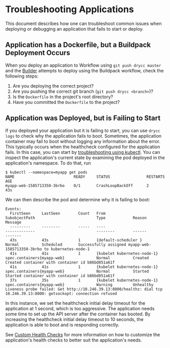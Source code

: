 # Troubleshooting Applications

This document describes how one can troubleshoot common issues when deploying or debugging an
application that fails to start or deploy.


## Application has a Dockerfile, but a Buildpack Deployment Occurs

When you deploy an application to Workflow using `git push drycc master` and the [Builder][]
attempts to deploy using the Buildpack workflow, check the following steps:

1. Are you deploying the correct project?
2. Are you pushing the correct git branch (`git push drycc <branch>`)?
3. Is the `Dockerfile` in the project's root directory?
4. Have you committed the `Dockerfile` to the project?

## Application was Deployed, but is Failing to Start

If you deployed your application but it is failing to start, you can use `drycc logs` to check
why the application fails to boot. Sometimes, the application container may fail to boot without
logging any information about the error. This typically occurs when the healthcheck configured for
the application fails. In this case, you can start by
[troubleshooting using kubectl][troubleshooting-kubectl]. You can inspect the application's current
state by examining the pod deployed in the application's namespace. To do that, run

	$ kubectl --namespace=myapp get pods
	NAME                          READY     STATUS                RESTARTS   AGE
	myapp-web-1585713350-3brbo    0/1       CrashLoopBackOff      2          43s

We can then describe the pod and determine why it is failing to boot:


	Events:
	  FirstSeen     LastSeen        Count   From                            SubobjectPath                           Type            Reason          Message
	  ---------     --------        -----   ----                            -------------                           --------        ------          -------
	  43s           43s             1       {default-scheduler }                                                    Normal          Scheduled       Successfully assigned myapp-web-1585713350-3brbo to kubernetes-node-1
	  41s           41s             1       {kubelet kubernetes-node-1}     spec.containers{myapp-web}              Normal          Created         Created container with container id b86bd851a61f
	  41s           41s             1       {kubelet kubernetes-node-1}     spec.containers{myapp-web}              Normal          Started         Started container with container id b86bd851a61f
	  37s           35s             1       {kubelet kubernetes-node-1}     spec.containers{myapp-web}              Warning         Unhealthy       Liveness probe failed: Get http://10.246.39.13:8000/healthz: dial tcp 10.246.39.13:8000: getsockopt: connection refused

In this instance, we set the healthcheck initial delay timeout for the application at 1 second,
which is too aggressive. The application needs some time to set up the API server after the
container has booted. By increasing the healthcheck initial delay timeout to 10 seconds, the
application is able to boot and is responding correctly.

See [Custom Health Checks][healthchecks] for more information on how to customize the application's
health checks to better suit the application's needs.


[builder]: ../understanding-workflow/components.md#builder
[healthchecks]: ../applications/managing-app-configuration.md#custom-health-checks
[troubleshooting-kubectl]: kubectl.md
